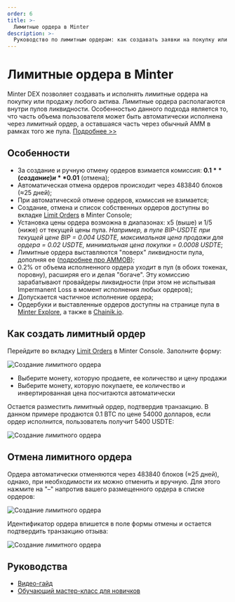 ```yaml
---
order: 6
title: >-
  Лимитные ордера в Minter
description: >-
  Руководство по лимитным ордерам: как создавать заявки на покупку или продажу криптовалют в Minter.
---
```


# Лимитные ордера в Minter

Minter DEX позволяет создавать и исполнять лимитные ордера на покупку или продажу любого актива. Лимитные ордера располагаются внутри пулов ликвидности. Особенностью данного подхода является то, что часть объема пользователя может быть автоматически исполнена через лимитный ордер, а оставшаяся часть через обычный AMM в рамках того же пула. [Подробнее >>](https://daniillashin.medium.com/minter-2-on-chain-automated-market-maker-with-order-book-5c98869682c9)

## Особенности
- За создание и ручную отмену ордеров взимается комиссия: **$0.1** (создание) и **$0.01** (отмена);
- Автоматическая отмена ордеров происходит через 483840 блоков (≈25 дней);
- При автоматической отмене ордеров, комиссия не взимается;
- Создание, отмена и список собственных ордеров доступны во вкладке [Limit Orders](https://console.minter.network/ru/order) в Minter Console;
- Установка цены ордера возможна в диапазонах: x5 (выше) и 1/5 (ниже) от текущей цены пула. *Например, в пуле BIP-USDTE при текущей цене BIP = 0.004 USDTE, максимальная цена продажи для ордера = 0.02 USDTE, минимальная цена покупки = 0.0008 USDTE*;
- Лимитные ордера выставляются "поверх" ликвидности пула, дополняя ее ([подробнее про AMMOB](https://daniillashin.medium.com/minter-2-on-chain-automated-market-maker-with-order-book-5c98869682c9));
- 0.2% от объема исполненного ордера уходит в пул (в обоих токенах, поровну), расширяя его и делая "богаче". Эту комиссию зарабатывают провайдеры ликвидности (при этом не испытывая Impermanent Loss в момент исполнения любых ордеров);
- Допускается частичное исполнение ордера;
- Ордербуки и выставленные ордеров доступны на странице пула в [Minter Explore](https://explorer.minter.network/), а также в [Chainik.io](https://chainik.io/).

## Как создать лимитный ордер
Перейдите во вкладку [Limit Orders](https://console.minter.network/ru/order) в Minter Console. Заполните форму:

![Создание лимитного ордера](/img/docs/limit-1.png)

- Выберите монету, которую продаете, ее количество и цену продажи
- Выберите монету, которую покупаете, ее количество и инвертированная цена посчитаются автоматически

Остается разместить лимитный ордер, подтвердив транзакцию. В данном примере продаются 0.1 BTC по цене 54000 долларов, если ордер исполнится, пользователь получит 5400 USDTE:

![Создание лимитного ордера](/img/docs/limit-2.png)

## Отмена лимитного ордера

Ордера автоматически отменяются через 483840 блоков (≈25 дней), однако, при необходимости их можно отменить и вручную. Для этого нажмите на "–" напротив вашего размещенного ордера в списке ордеров:

![Создание лимитного ордера](/img/docs/limit-3.png)

Идентификатор ордера впишется в поле формы отмены и остается подтвердить транзакцию отзыва:

![Создание лимитного ордера](/img/docs/limit-4.png)

## Руководства
- [Видео-гайд](https://www.youtube.com/watch?v=YdXq0L_kw0c)
- [Обучающий мастер-класс для новичков](https://t.me/MinterNetwork/2432)